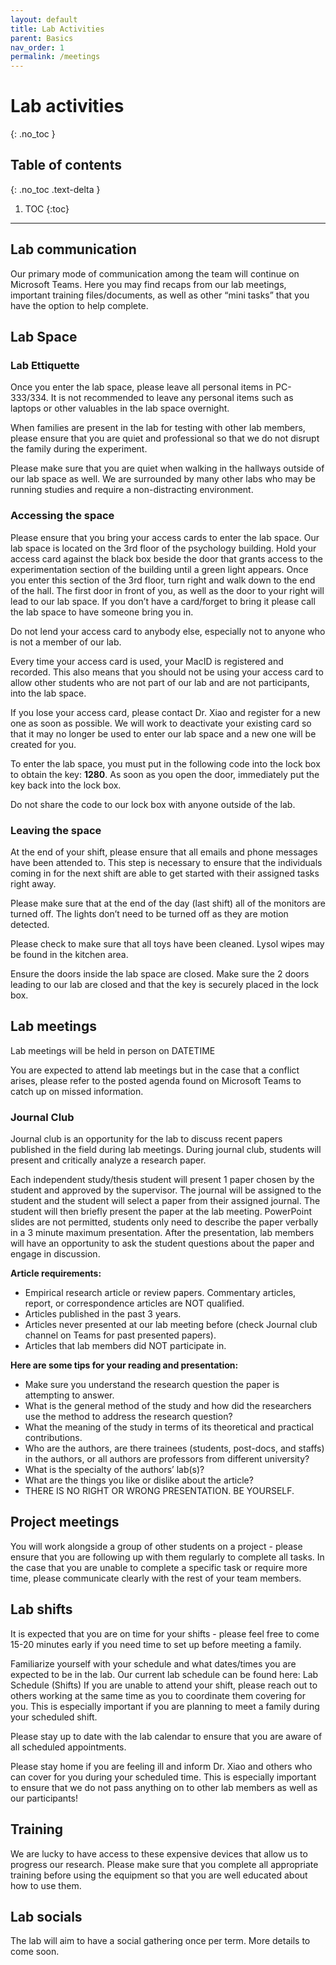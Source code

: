 ```yaml
---
layout: default
title: Lab Activities
parent: Basics
nav_order: 1
permalink: /meetings
---
```


# Lab activities
{: .no_toc }

## Table of contents
{: .no_toc .text-delta }

1. TOC
{:toc}

---
## Lab communication

Our primary mode of communication among the team will continue on Microsoft Teams.
Here you may find recaps from our lab meetings, important training files/documents, as well as other “mini tasks” that you have the option to help complete.

## Lab Space

### Lab Ettiquette

Once you enter the lab space, please leave all personal items in PC-333/334.
It is not recommended to leave any personal items such as laptops or other valuables in the lab space overnight.

When families are present in the lab for testing with other lab members, please ensure that you are quiet and professional so that we do not disrupt the family during the experiment.

Please make sure that you are quiet when walking in the hallways outside of our lab space as well. We are surrounded by many other labs who may be running studies and require a non-distracting environment.

### Accessing the space

Please ensure that you bring your access cards to enter the lab space.
Our lab space is located on the 3rd floor of the psychology building.
Hold your access card against the black box beside the door that grants access to the experimentation section of the building until a green light appears.
Once you enter this section of the 3rd floor, turn right and walk down to the end of the hall. The first door in front of you, as well as the door to your right will lead to our lab space. If you don’t have a card/forget to bring it please call the lab space to have someone bring you in.

Do not lend your access card to anybody else, especially not to anyone who is not a member of our lab.

Every time your access card is used, your MacID is registered and recorded.
This also means that you should not be using your access card to allow other students who are not part of our lab and are not participants, into the lab space. 

If you lose your access card, please contact Dr. Xiao and register for a new one as soon as possible. We will work to deactivate your existing card so that it may no longer be used to enter our lab space and a new one will be created for you.

To enter the lab space, you must put in the following code into the lock box to obtain the key: **1280**. As soon as you open the door, immediately put the key back into the lock box.

Do not share the code to our lock box with anyone outside of the lab.

### Leaving the space

At the end of your shift, please ensure that all emails and phone messages have been attended to. This step is necessary to ensure that the individuals coming in for the next shift are able to get started with their assigned tasks right away.

Please make sure that at the end of the day (last shift) all of the monitors are turned off. The lights don’t need to be turned off as they are motion detected.

Please check to make sure that all toys have been cleaned. Lysol wipes may be found in the kitchen area.

Ensure the doors inside the lab space are closed. Make sure the 2 doors leading to our lab are closed and that the key is securely placed in the lock box.


## Lab meetings

Lab meetings will be held in person on DATETIME

You are expected to attend lab meetings but in the case that a conflict arises, please refer to the posted agenda found on Microsoft Teams to catch up on missed information.

### Journal Club

Journal club is an opportunity for the lab to discuss recent papers published in the field during lab meetings. During journal club, students will present and critically analyze a research paper. 

Each independent study/thesis student will present 1 paper chosen by the student and approved by the supervisor. The journal will be assigned to the student and the student will select a paper from their assigned journal. The student will then briefly present the paper at the lab meeting. PowerPoint slides are not permitted, students only need to describe the paper verbally in a 3 minute maximum presentation. After the presentation, lab members will have an opportunity to ask the student questions about the paper and engage in discussion. 

**Article requirements:**
-	Empirical research article or review papers. Commentary articles, report, or correspondence articles are NOT qualified.
-	Articles published in the past 3 years.
-	Articles never presented at our lab meeting before (check Journal club channel on Teams for past presented papers).
- Articles that lab members did NOT participate in.

**Here are some tips for your reading and presentation:**
- Make sure you understand the research question the paper is attempting to answer.
-	What is the general method of the study and how did the researchers use the method to address the research question?
- What the meaning of the study in terms of its theoretical and practical contributions.
-	Who are the authors, are there trainees (students, post-docs, and staffs) in the authors, or all authors are professors from different university?
-	What is the specialty of the authors’ lab(s)?
-	What are the things you like or dislike about the article?
-	THERE IS NO RIGHT OR WRONG PRESENTATION. BE YOURSELF.


## Project meetings
You will work alongside a group of other students on a project - please ensure that you are following up with them regularly to complete all tasks.
In the case that you are unable to complete a specific task or require more time, please communicate clearly with the rest of your team members. 


## Lab shifts

It is expected that you are on time for your shifts - please feel free to come 15-20 minutes early if you need time to set up before meeting a family.

Familiarize yourself with your schedule and what dates/times you are expected to be in the lab.
Our current lab schedule can be found here: Lab Schedule (Shifts)
If you are unable to attend your shift, please reach out to others working at the same time as you to coordinate them covering for you.
This is especially important if you are planning to meet a family during your scheduled shift.

Please stay up to date with the lab calendar to ensure that you are aware of all scheduled appointments. 


Please stay home if you are feeling ill and inform Dr. Xiao and others who can cover for you during your scheduled time.
This is especially important to ensure that we do not pass anything on to other lab members as well as our participants!


## Training

We are lucky to have access to these expensive devices that allow us to progress our research. Please make sure that you complete all appropriate training before using the equipment so that you are well educated about how to use them.

## Lab socials

The lab will aim to have a social gathering once per term. More details to come soon. 

